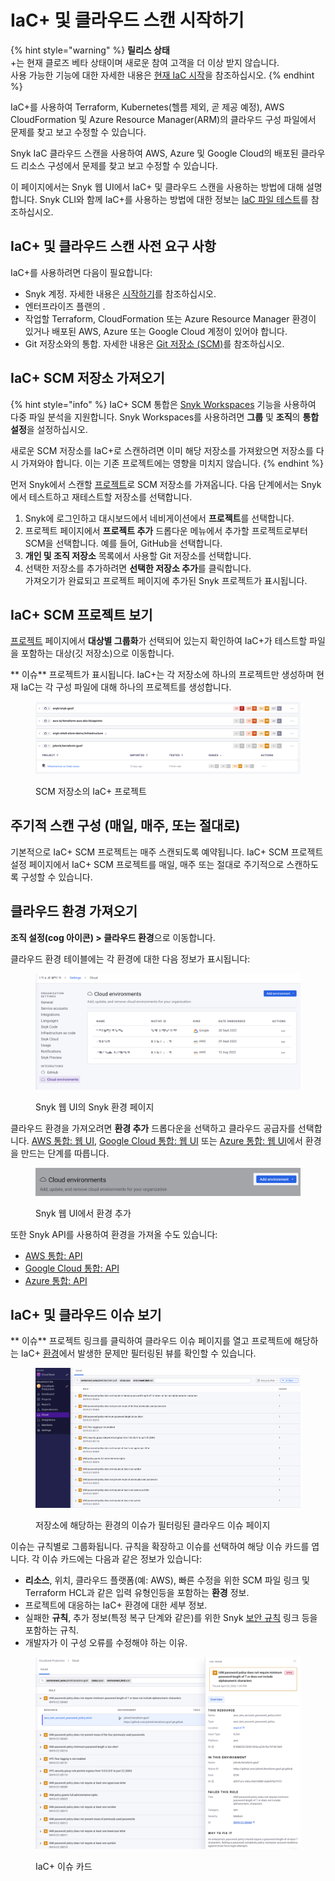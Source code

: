 # IaC+ 및 클라우드 스캔 시작하기

{% hint style="warning" %}
**릴리스 상태**\
+는 현재 클로즈 베타 상태이며 새로운 참여 고객을 더 이상 받지 않습니다.\
사용 가능한 기능에 대한 자세한 내용은 [현재 IaC 시작](https://docs.snyk.io/scan-using-snyk/snyk-iac/getting-started-with-current-iac)을 참조하십시오.
{% endhint %}

IaC+를 사용하여 Terraform, Kubernetes(헬름 제외, 곧 제공 예정), AWS CloudFormation 및 Azure Resource Manager(ARM)의 클라우드 구성 파일에서 문제를 찾고 보고 수정할 수 있습니다.

Snyk IaC 클라우드 스캔을 사용하여 AWS, Azure 및 Google Cloud의 배포된 클라우드 리소스 구성에서 문제를 찾고 보고 수정할 수 있습니다.

이 페이지에서는 Snyk 웹 UI에서 IaC+ 및 클라우드 스캔을 사용하는 방법에 대해 설명합니다. Snyk CLI와 함께 IaC+를 사용하는 방법에 대한 정보는 [IaC 파일 테스트](../../../snyk-cli/scan-and-maintain-projects-using-the-cli/snyk-cli-for-iac/test-your-iac-files/)를 참조하십시오.

## IaC+ 및 클라우드 스캔 사전 요구 사항

IaC+를 사용하려면 다음이 필요합니다:

* Snyk 계정. 자세한 내용은 [시작하기](../../../getting-started/)를 참조하십시오.
* 엔터프라이즈 플랜의 .
* 작업할 Terraform, CloudFormation 또는 Azure Resource Manager 환경이 있거나 배포된 AWS, Azure 또는 Google Cloud 계정이 있어야 합니다.
* Git 저장소와의 통합. 자세한 내용은 [Git 저장소 (SCM)](../../../scm-ide-and-ci-cd-integrations/snyk-scm-integrations/)를 참조하십시오.

## IaC+ SCM 저장소 가져오기

{% hint style="info" %}
IaC+ SCM 통합은 [Snyk Workspaces](../../../scm-ide-and-ci-cd-integrations/snyk-scm-integrations/introduction-to-git-repository-integrations/workspaces-for-scm-integrations.md) 기능을 사용하여 다중 파일 분석을 지원합니다. Snyk Workspaces를 사용하려면 **그룹** 및 **조직**의 **통합 설정**을 설정하십시오.

새로운 SCM 저장소를 IaC+로 스캔하려면 이미 해당 저장소를 가져왔으면 저장소를 다시 가져와야 합니다. 이는 기존 프로젝트에는 영향을 미치지 않습니다.
{% endhint %}

먼저 Snyk에서 스캔할 [프로젝트](../../../snyk-admin/snyk-projects/)로 SCM 저장소를 가져옵니다. 다음 단계에서는 Snyk에서 테스트하고 재테스트할 저장소를 선택합니다.

1. Snyk에 로그인하고 대시보드에서 네비게이션에서 **프로젝트**를 선택합니다.
2. 프로젝트 페이지에서 **프로젝트 추가** 드롭다운 메뉴에서 추가할 프로젝트로부터 SCM을 선택합니다. 예를 들어, GitHub을 선택합니다.
3. **개인 및 조직 저장소** 목록에서 사용할 Git 저장소를 선택합니다.
4. 선택한 저장소를 추가하려면 **선택한 저장소 추가**를 클릭합니다.\
   가져오기가 완료되고 프로젝트 페이지에 추가된 Snyk 프로젝트가 표시됩니다.

## IaC+ SCM 프로젝트 보기

[프로젝트](../../../snyk-admin/snyk-projects/) 페이지에서 **대상별 그룹화**가 선택되어 있는지 확인하여 IaC+가 테스트할 파일을 포함하는 대상(깃 저장소)으로 이동합니다.

\*\* 이슈\*\* 프로젝트가 표시됩니다. IaC+는 각 저장소에 하나의 프로젝트만 생성하며 현재 IaC는 각 구성 파일에 대해 하나의 프로젝트를 생성합니다.

<figure><img src="../../../.gitbook/assets/Screenshot 2023-05-07 at 3.57.30 PM.png" alt="SCM 저장소의 IaC+ 프로젝트"><figcaption><p>SCM 저장소의 IaC+ 프로젝트</p></figcaption></figure>

## 주기적 스캔 구성 (매일, 매주, 또는 절대로)

기본적으로 IaC+ SCM 프로젝트는 매주 스캔되도록 예약됩니다. IaC+ SCM 프로젝트 설정 페이지에서 IaC+ SCM 프로젝트를 매일, 매주 또는 절대로 주기적으로 스캔하도록 구성할 수 있습니다.

## 클라우드 환경 가져오기

**조직 설정(cog 아이콘) > 클라우드 환경**으로 이동합니다.

클라우드 환경 테이블에는 각 환경에 대한 다음 정보가 표시됩니다:

<figure><img src="../../../.gitbook/assets/snyk-cloud-environments-page.png" alt="Snyk 웹 UI의 Snyk 환경 페이지"><figcaption><p>Snyk 웹 UI의 Snyk 환경 페이지</p></figcaption></figure>

클라우드 환경을 가져오려면 **환경 추가** 드롭다운을 선택하고 클라우드 공급자를 선택합니다. [AWS 통합: 웹 UI](../cloud-platforms-integrations/aws-integration/aws-integration-web-ui/), [Google Cloud 통합: 웹 UI](../cloud-platforms-integrations/google-cloud-integration/google-cloud-integration-web-ui/) 또는 [Azure 통합: 웹 UI](../cloud-platforms-integrations/azure-integration-for-cloud-configurations/azure-integration-web-ui/)에서 환경을 만드는 단계를 따릅니다.

<figure><img src="../../../.gitbook/assets/snyk-cloud-environments-page-add-env.png" alt="Snyk 웹 UI에서 환경 추가"><figcaption><p>Snyk 웹 UI에서 환경 추가</p></figcaption></figure>

또한 Snyk API를 사용하여 환경을 가져올 수도 있습니다:

* [AWS 통합: API](../cloud-platforms-integrations/aws-integration/aws-integration-api/)
* [Google Cloud 통합: API](../cloud-platforms-integrations/google-cloud-integration/google-cloud-integration-api/)
* [Azure 통합: API](../cloud-platforms-integrations/azure-integration-for-cloud-configurations/snyk-cloud-for-azure-api/)

## IaC+ 및 클라우드 이슈 보기

\*\* 이슈\*\* 프로젝트 링크를 클릭하여 클라우드 이슈 페이지를 열고 프로젝트에 해당하는 IaC+ [환경](key-concepts-for-iac+-and-cloud.md#environments)에서 발생한 문제만 필터링된 뷰를 확인할 수 있습니다.

<figure><img src="../../../.gitbook/assets/Screenshot 2023-05-07 at 4.04.13 PM.png" alt="환경별로 필터링된 클라우드 이슈 페이지"><figcaption><p>저장소에 해당하는 환경의 이슈가 필터링된 클라우드 이슈 페이지</p></figcaption></figure>

이슈는 규칙별로 그룹화됩니다. 규칙을 확장하고 이슈를 선택하여 해당 이슈 카드를 엽니다. 각 이슈 카드에는 다음과 같은 정보가 있습니다:

* **리소스**, 위치, 클라우드 플랫폼(예: AWS), 빠른 수정을 위한 SCM 파일 링크 및 Terraform HCL과 같은 입력 유형인등을 포함하는 **환경** 정보.
* 프로젝트에 대응하는 IaC+ 환경에 대한 세부 정보.
* 실패한 **규칙**, 추가 정보(특정 복구 단계와 같은)를 위한 Snyk [보안 규칙](https://security.snyk.io/rules/cloud/) 링크 등을 포함하는 규칙.
* 개발자가 이 구성 오류를 수정해야 하는 이유.

<figure><img src="../../../.gitbook/assets/Screenshot 2023-05-07 at 4.09.40 PM.png" alt="IaC+ 이슈 카드"><figcaption><p>IaC+ 이슈 카드</p></figcaption></figure>
